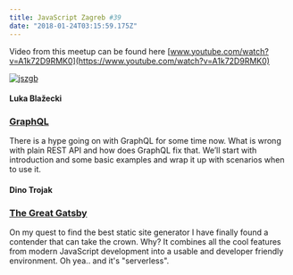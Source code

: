 ```yaml
---
title: JavaScript Zagreb #39
date: "2018-01-24T03:15:59.175Z"
---
```


Video from this meetup can be found here [www.youtube.com/watch?v=A1k72D9RMK0](https://www.youtube.com/watch?v=A1k72D9RMK0)

[![jszgb](https://img.youtube.com/vi/A1k72D9RMK0/0.jpg)](https://www.youtube.com/watch?v=A1k72D9RMK0)


#### Luka Blažecki

### [GraphQL](https://github.com/lblazecki/graphql-presentations)

There is a hype going on with GraphQL for some time now.
What is wrong with plain REST API and how does GraphQL fix that.
We’ll start with introduction and some basic examples and wrap it up with scenarios when to use it.

#### Dino Trojak
### [The Great Gatsby](https://github.com/dinodsaurus/jszgb39)

On my quest to find the best static site generator I have finally found a contender that can take the crown. Why? It combines all the cool features from modern JavaScript development into a usable and developer friendly environment. Oh yea.. and it's "serverless".
